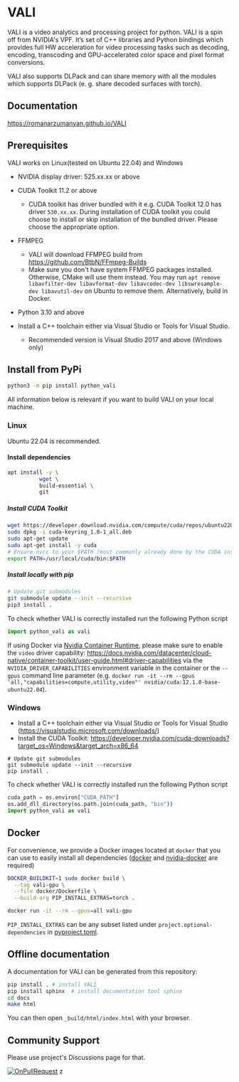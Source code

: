 # VALI

VALI is a video analytics and processing project for python. VALI is a spin off from NVIDIA's VPF.
It’s set of C++ libraries and Python bindings which provides full HW acceleration for video processing tasks such as decoding, encoding, transcoding and GPU-accelerated color space and pixel format conversions.

VALI also supports DLPack and can share memory with all the modules which supports DLPack (e. g. share decoded surfaces with torch).

## Documentation
https://romanarzumanyan.github.io/VALI

## Prerequisites
VALI works on Linux(tested on Ubuntu 22.04) and Windows

- NVIDIA display driver: 525.xx.xx or above
- CUDA Toolkit 11.2 or above 
  - CUDA toolkit has driver bundled with it e.g. CUDA Toolkit 12.0 has driver `530.xx.xx`. During installation of CUDA toolkit you could choose to install or skip installation of the bundled driver. Please choose the appropriate option.
- FFMPEG
  - VALI will download FFMPEG build from https://github.com/BtbN/FFmpeg-Builds
  - Make sure you don't have system FFMPEG packages installed. Otherwise, CMake will use them instead. You may run ```apt remove libavfilter-dev libavformat-dev libavcodec-dev libswresample-dev libavutil-dev``` on Ubuntu to remove them. Alternatively, build in Docker.

- Python 3.10 and above
- Install a C++ toolchain either via Visual Studio or Tools for Visual Studio.
  - Recommended version is Visual Studio 2017 and above (Windows only)

## Install from PyPi
```bash
python3 -m pip install python_vali
```

All information below is relevant if you want to build VALI on your local machine.

### Linux
Ubuntu 22.04 is recommended.

#### Install dependencies
```bash
apt install -y \          
          wget \
          build-essential \
          git
```

##### Install CUDA Toolkit
```bash
wget https://developer.download.nvidia.com/compute/cuda/repos/ubuntu2204/x86_64/cuda-keyring_1.0-1_all.deb
sudo dpkg -i cuda-keyring_1.0-1_all.deb
sudo apt-get update
sudo apt-get install -y cuda
# Ensure nvcc to your $PATH (most commonly already done by the CUDA installation)
export PATH=/usr/local/cuda/bin:$PATH
```

##### Install locally with pip
```bash
# Update git submodules
git submodule update --init --recursive
pip3 install .
```

To check whether VALI is correctly installed run the following Python script
```python
import python_vali as vali
```
If using Docker via [Nvidia Container Runtime](https://developer.nvidia.com/nvidia-container-runtime),
please make sure to enable the `video` driver capability: https://docs.nvidia.com/datacenter/cloud-native/container-toolkit/user-guide.html#driver-capabilities via
the `NVIDIA_DRIVER_CAPABILITIES` environment variable in the container or the `--gpus` command line parameter (e.g.
`docker run -it --rm --gpus 'all,"capabilities=compute,utility,video"' nvidia/cuda:12.1.0-base-ubuntu22.04`).

### Windows

- Install a C++ toolchain either via Visual Studio or Tools for Visual Studio (https://visualstudio.microsoft.com/downloads/)
- Install the CUDA Toolkit: https://developer.nvidia.com/cuda-downloads?target_os=Windows&target_arch=x86_64
```pwsh
# Update git submodules
git submodule update --init --recursive
pip install .
```
To check whether VALI is correctly installed run the following Python script
```python
cuda_path = os.environ["CUDA_PATH"]
os.add_dll_directory(os.path.join(cuda_path, "bin"))
import python_vali as vali
```
## Docker

For convenience, we provide a Docker images located at `docker` that you can use to easily install all dependencies 
([docker](https://docs.docker.com/engine/install/ubuntu/) and [nvidia-docker](https://docs.nvidia.com/datacenter/cloud-native/container-toolkit/install-guide.html)
are required)


```bash
DOCKER_BUILDKIT=1 sudo docker build \
  --tag vali-gpu \
  --file docker/Dockerfile \
  --build-arg PIP_INSTALL_EXTRAS=torch .

docker run -it --rm --gpus=all vali-gpu
```

`PIP_INSTALL_EXTRAS` can be any subset listed under `project.optional-dependencies` in [pyproject.toml](pyproject.toml).

## Offline documentation

A documentation for VALI can be generated from this repository:
```bash
pip install . # install VALI
pip install sphinx  # install documentation tool sphinx
cd docs
make html
```
You can then open `_build/html/index.html` with your browser.

## Community Support
Please use project's Discussions page for that.

[![OnPullRequest](https://github.com/RomanArzumanyan/VALI/actions/workflows/onPullRequest.yml/badge.svg)](https://github.com/RomanArzumanyan/VALI/actions/workflows/onPullRequest.yml)
z